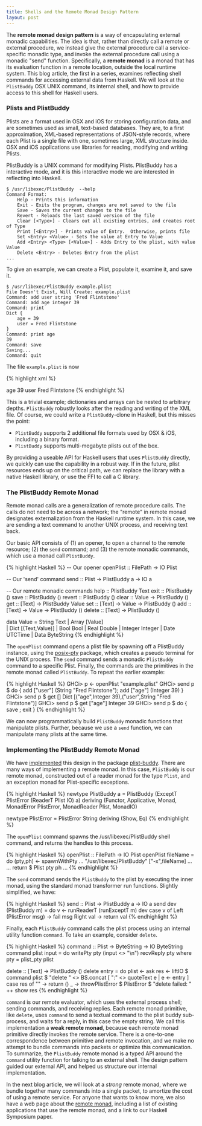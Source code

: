 ```yaml
---
title: Shells and the Remote Monad Design Pattern
layout: post
---
```


The **remote monad design pattern** is a way of encapsulating external
monadic capabilities.
The idea is that, rather than directly call a remote  or external procedure,
we instead give the external procedure call a service-specific monadic
type, and invoke the external procedure call using a monadic "send" function.
Specifically, a **remote monad** is a monad that has its evaluation function in
a remote location, outside the local runtime system.
This blog article, the first in a series, examines reflecting 
shell commands for accessing external data from Haskell.
We will look at the `PlistBuddy` OSX UNIX command, its
internal shell, and how to provide access to this shell for Haskell
users.

<!--MORE-->


### Plists and PlistBuddy

Plists are a format used in OSX and iOS for storing configuration data,
and are sometimes used as small, text-based databases.
They are, to a first approximation, XML-based representations of JSON-style records,
where each Plist is a single file with one, sometimes large, XML structure inside.
OSX and iOS applications use libraries for reading, modifying and writing Plists.

PlistBuddy is a UNIX command for modifying Plists. PlistBuddy has a interactive
mode, and it is this interactive mode we are interested in reflecting into Haskell.


    $ /usr/libexec/PlistBuddy  --help
    Command Format:
        Help - Prints this information
        Exit - Exits the program, changes are not saved to the file
        Save - Saves the current changes to the file
        Revert - Reloads the last saved version of the file
        Clear [<Type>] - Clears out all existing entries, and creates root of Type
        Print [<Entry>] - Prints value of Entry.  Otherwise, prints file
        Set <Entry> <Value> - Sets the value at Entry to Value
        Add <Entry> <Type> [<Value>] - Adds Entry to the plist, with value Value
        Delete <Entry> - Deletes Entry from the plist
    ...

To give an example, we can create a Plist, populate it, examine it, and save it.


    $ /usr/libexec/PlistBuddy example.plist
    File Doesn't Exist, Will Create: example.plist
    Command: add user string 'Fred Flintstone'
    Command: add age integer 39
    Command: print
    Dict {
        age = 39
        user = Fred Flintstone
    }
    Command: print age
    39
    Command: save
    Saving...
    Command: quit

The file `example.plist` is now 

{% highlight xml %}
<?xml version="1.0" encoding="UTF-8"?>
<!DOCTYPE plist PUBLIC "-//Apple//DTD PLIST 1.0//EN" "http://www.apple.com/DTDs/PropertyList-1.0.dtd">
<plist version="1.0">
<dict>
	<key>age</key>
	<integer>39</integer>
	<key>user</key>
	<string>Fred Flintstone</string>
</dict>
</plist>
{% endhighlight %}

This is a trivial example; dictionaries and arrays can be nested to arbitrary depths.
`PlistBuddy` robustly looks after the reading and writing of the XML file.
Of course, we could write a `PlistBuddy`-clone in Haskell, but this misses the point:

 * `PlistBuddy` supports 2  additional file formats used by OSX & iOS, including a binary format.
 * `PlistBuddy` supports multi-megabyte plists out of the box.
 
By providing a useable API for Haskell users that uses `PlistBuddy` directly, we quickly can use
the capability in a robust way. If in the future, plist resources ends up on the critical path,
we can replace the library with a native Haskell library, or use the FFI to call a C library.

### The PlistBuddy Remote Monad

Remote monad calls are a generalization of remote procedure calls. The
calls do not need to be across a network; the "remote" in remote monad
designates externalization from the Haskell runtime system. In this case,
we are sending a text command to another UNIX process, and receiving text
back.

Our basic API consists of (1) an opener, to open a channel to the remote
resource; (2) the `send` command; and (3) the remote monadic commands,
which use a monad call `PlistBuddy`.

{% highlight Haskell %}
-- Our opener
openPlist :: FilePath -> IO Plist

-- Our 'send' command
send :: Plist -> PlistBuddy a -> IO a

-- Our remote monadic commands
help   ::                    PlistBuddy Text
exit   ::                    PlistBuddy ()
save   ::                    PlistBuddy ()
revert ::                    PlistBuddy ()
clear  :: Value           -> PlistBuddy ()
get    :: [Text]          -> PlistBuddy Value
set    :: [Text] -> Value -> PlistBuddy ()
add    :: [Text] -> Value -> PlistBuddy ()
delete :: [Text]          -> PlistBuddy ()

data Value  = String Text
            | Array [Value]       
            | Dict [(Text,Value)] 
            | Bool Bool
            | Real Double
            | Integer Integer
            | Date UTCTime
            | Data ByteString
{% endhighlight %}

The `openPlist` command opens a plist file by spawning off a PlistBuddy instance, 
using the [posix-pty](https://hackage.Haskell.org/package/posix-pty) package,
which creates a pseudo terminal for the UNIX process. The `send` command sends a monadic `PlistBuddy` 
command to a specific Plist. Finally, the commands are the primitives in
the remote monad called `PlistBuddy`. To repeat the earlier example:

{% highlight Haskell %}
GHCi> p <- openPlist "example.plist"
GHCi> send p $ do { add ["user"] (String "Fred Flintstone"); add ["age"] (Integer 39) }
GHCi> send p $ get []
Dict [("age",Integer 39),("user",String "Fred Flintstone")]
GHCi> send p $ get ["age"]
Integer 39
GHCi> send p $ do { save ; exit }
{% endhighlight %}

We can now programmatically build `PlistBuddy` monadic functions that manipulate
plists. Further, because we use a `send` function, we can manipulate many plists
at the same time.

### Implementing the PlistBuddy Remote Monad

We have [implemented](https://github.com/andygill/plist-buddy)
this design in the package
[plist-buddy](https://hackage.haskell.org/package/plist-buddy).
There are many ways of implementing a remote monad. In this case, 
`PlistBuddy` is our remote monad, constructed out of a reader monad for the type `Plist`,
and an exception monad for Plist-specific exceptions.

{% highlight Haskell %}
newtype PlistBuddy a = PlistBuddy (ExceptT PlistError (ReaderT Plist IO) a)
  deriving (Functor, Applicative, Monad, MonadError PlistError, MonadReader Plist, MonadIO)

newtype PlistError = PlistError String 
 deriving (Show, Eq)
{% endhighlight %}

The `openPlist` command spawns the /usr/libexec/PlistBuddy shell command, and returns the handles to this
process.

{% highlight Haskell %}
openPlist :: FilePath -> IO Plist
openPlist fileName = do
    (pty,ph) <- spawnWithPty
                    ...
                    "/usr/libexec/PlistBuddy"
                    ["-x",fileName]
                    ...
    ...
    return $ Plist pty ph ...
{% endhighlight %}


The `send` command sends the `PlistBuddy` to the plist by executing the inner monad,
using the standard monad transformer run functions. Slightly simplified, we have:

{% highlight Haskell %}
send :: Plist -> PlistBuddy a -> IO a
send dev (PlistBuddy m) = do
    v <- runReaderT (runExceptT m) dev
    case v of
      Left (PlistError msg) -> fail msg
      Right val -> return val
{% endhighlight %}

Finally, each `PlistBuddy` command calls the plist process using an internal utility function `command`.
To take an example, consider `delete`.

{% highlight Haskell %}
command :: Plist -> ByteString -> IO ByteString
command plist input = do
        writePty pty (input <> "\n")
        recvReply pty
    where
        pty = plist_pty plist

delete :: [Text] -> PlistBuddy ()
delete entry = do
        plist <- ask
        res <- liftIO $ command plist $ "delete " <>  BS.concat [ ":" <> quoteText e | e <- entry ]
        case res of
          "" -> return ()
          _  -> throwPlistError $ PlistError $ "delete failed: " ++ show res
{% endhighlight %}

`command` is our remote evaluator, which uses the external process shell; sending
commands, and receiving replies.
Each remote monad primitive, like `delete`, uses `command` to send a textual command to
the plist buddy sub-process, and waits for a reply, in this case the empty string.
We call this implementation a **weak remote monad**, because each remote monad primitive
directly invokes the remote service. There is a one-to-one correspondence between primitive and
remote invocation, and we make no attempt to bundle commands into packets or optimize
this communication.
To summarize, the `PlistBuddy` remote monad is a typed API around the `command` utility function
for talking to an external shell. The design pattern guided our external API, and helped us
structure our internal implementation.

In the next blog article, we will look at a *strong* remote monad, where we bundle
together many commands into a single packet, to amortize the cost of using a remote
service. For anyone that wants to know more, we also have a web page about the
[remote monad](/practice/remotemonad/), including a list
of existing applications that use the remote monad, and a link to our 
Haskell Symposium paper.


